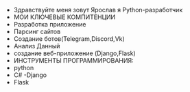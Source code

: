 - Здравствуйте  меня  зовут Ярослав  я Python-разработчик
- МОИ КЛЮЧЕВЫЕ КОМПИТЕНЦИИ
- Разработка приложение
- Парсинг сайтов
- Создание ботов(Telegram,Discord,Vk)
- Анализ Данный
- создание веб-приложение  (Django,Flask)
- ИНСТРУМЕНТЫ ПРОГРАММИРОВАНИЯ:
- python
- C#
-Django
- Flask


